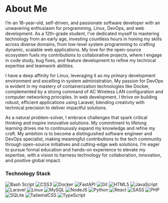 # About Me

I’m an 18-year-old, self-driven, and passionate software developer with an unwavering enthusiasm for programming, Linux, DevOps, and web development. As a 12th-grade student, I’ve dedicated myself to mastering technology from an early age, investing countless hours in honing my skills across diverse domains, from low-level system programming to crafting dynamic, scalable web applications. My love for the open-source ecosystem fuels my contributions to collaborative projects, where I engage in code study, bug fixes, and feature development to refine my technical expertise and teamwork abilities.

I have a deep affinity for Linux, leveraging it as my primary development environment and excelling in system administration. My passion for DevOps is evident in my mastery of containerization technologies like Docker, complemented by a strong command of AC Wireless LAN configuration and computer networking principles. In web development, I thrive on building robust, efficient applications using Laravel, blending creativity with technical precision to deliver impactful solutions.

As a natural problem-solver, I embrace challenges that spark critical thinking and inspire innovative solutions. My commitment to lifelong learning drives me to continuously expand my knowledge and refine my craft. My ambition is to become a distinguished software engineer and DevOps specialist, making meaningful contributions to the tech community through open-source initiatives and cutting-edge web solutions. I’m eager to pursue formal education and hands-on experience to elevate my expertise, with a vision to harness technology for collaboration, innovation, and positive global impact.

### Technology Stack

![Bash Script](https://img.shields.io/badge/bash_script-black?style=for-the-badge&logo=gnu-bash&logoColor=white)
![CSS3](https://img.shields.io/badge/css3-black?style=for-the-badge&logo=css3&logoColor=white)
![Docker](https://img.shields.io/badge/docker-black?style=for-the-badge&logo=docker&logoColor=white)
![FastAPI](https://img.shields.io/badge/FastAPI-black?style=for-the-badge&logo=fastapi&logoColor=white)
![Git](https://img.shields.io/badge/git-black?style=for-the-badge&logo=git&logoColor=white)
![HTML5](https://img.shields.io/badge/html5-black?style=for-the-badge&logo=html5&logoColor=white)
![JavaScript](https://img.shields.io/badge/javascript-black?style=for-the-badge&logo=javascript&logoColor=white)
![Laravel](https://img.shields.io/badge/laravel-black?style=for-the-badge&logo=laravel&logoColor=white)
![Linux](https://img.shields.io/badge/Linux-black?style=for-the-badge&logo=linux&logoColor=white)
![MySQL](https://img.shields.io/badge/mysql-black?style=for-the-badge&logo=mysql&logoColor=white)
![NodeJS](https://img.shields.io/badge/node.js-black?style=for-the-badge&logo=node.js&logoColor=white)
![Python](https://img.shields.io/badge/python-black?style=for-the-badge&logo=python&logoColor=white)
![React](https://img.shields.io/badge/react-black?style-for-the-badge&logo=react&logoColor=white)
![SASS](https://img.shields.io/badge/SASS-black?style-for-the-badge&logo=sass&logoColor=white)
![PHP](https://img.shields.io/badge/php-black?style-for-the-badge&logo=php&logoColor=white)
![SQLite](https://img.shields.io/badge/sqlite-black?style-for-the-badge&logo=sqlite&logoColor=white)
![TailwindCSS](https://img.shields.io/badge/tailwindcss-black?style-for-the-badge&logo=tailwind-css&logoColor=white)
![TypeScript](https://img.shields.io/badge/typescript-black?style-for-the-badge&logo=typescript&logoColor=white)

<!-- 

